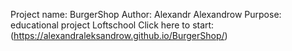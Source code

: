 Project name: BurgerShop
Author: Alexandr Alexandrow
Purpose: educational project Loftschool
Сlick here to start: (https://alexandraleksandrow.github.io/BurgerShop/)
